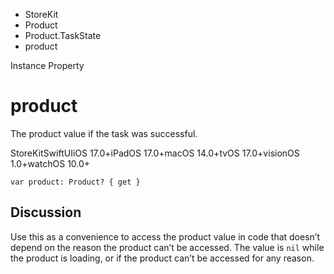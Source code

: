 

- StoreKit
- Product
- Product.TaskState
-  product 

Instance Property

# product

The product value if the task was successful.

StoreKitSwiftUIiOS 17.0+iPadOS 17.0+macOS 14.0+tvOS 17.0+visionOS 1.0+watchOS 10.0+

``` source
var product: Product? { get }
```

## Discussion

Use this as a convenience to access the product value in code that doesn’t depend on the reason the product can’t be accessed. The value is `nil` while the product is loading, or if the product can’t be accessed for any reason.

